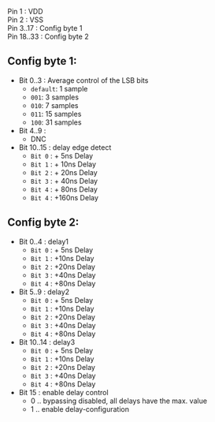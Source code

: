 Pin 1 : VDD  
Pin 2 : VSS  
Pin 3..17 : Config byte 1  
Pin 18..33 : Config byte 2  


## Config byte 1:  
* Bit 0..3   : Average control of the LSB bits
  * `default`: 1 sample
  * `001`:     3 samples
  * `010`:     7 samples
  * `011`:     15 samples
  * `100`:     31 samples
* Bit 4..9   : 
  * DNC 
* Bit 10..15 : delay edge detect  
  * `Bit 0` : +  5ns Delay
  * `Bit 1` : + 10ns Delay
  * `Bit 2` : + 20ns Delay
  * `Bit 3` : + 40ns Delay
  * `Bit 4` : + 80ns Delay
  * `Bit 4` : +160ns Delay

## Config byte 2:  
* Bit 0..4   : delay1  
  * `Bit 0` : + 5ns Delay
  * `Bit 1` : +10ns Delay
  * `Bit 2` : +20ns Delay
  * `Bit 3` : +40ns Delay
  * `Bit 4` : +80ns Delay
* Bit 5..9   : delay2  
  * `Bit 0` : + 5ns Delay
  * `Bit 1` : +10ns Delay
  * `Bit 2` : +20ns Delay
  * `Bit 3` : +40ns Delay
  * `Bit 4` : +80ns Delay
* Bit 10..14 : delay3  
  * `Bit 0` : + 5ns Delay
  * `Bit 1` : +10ns Delay
  * `Bit 2` : +20ns Delay
  * `Bit 3` : +40ns Delay
  * `Bit 4` : +80ns Delay
* Bit 15     : enable delay control  
  * 0 .. bypassing disabled, all delays have the max. value  
  * 1 .. enable delay-configuration